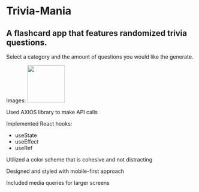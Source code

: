 # Trivia-Mania

## A flashcard app that features randomized trivia questions.

Select a category and the amount of questions you would like the generate.

Images:
<img src="relative path" width="100" height="100">

Used AXIOS library to make API calls

Implemented React hooks:

- useState
- useEffect
- useRef

Utilized a color scheme that is cohesive and not distracting

Designed and styled with mobile-first approach

Included media queries for larger screens
